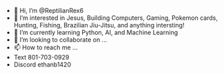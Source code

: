 - 👋 Hi, I’m @ReptilianRex6
- 👀 I’m interested in Jesus, Building Computers, Gaming, Pokemon cards, Hunting, Fishing, Brazilian Jiu-Jitsu, and anything intersting!
- 🌱 I’m currently learning Python, AI, and Machine Learning
- 💞️ I’m looking to collaborate on ...
- 📫 How to reach me ...
- Text 801-703-0929
- Discord ethanb1420

<!---
ReptilianRex6/ReptilianRex6 is a ✨ special ✨ repository because its `README.md` (this file) appears on your GitHub profile.
You can click the Preview link to take a look at your changes.
--->
